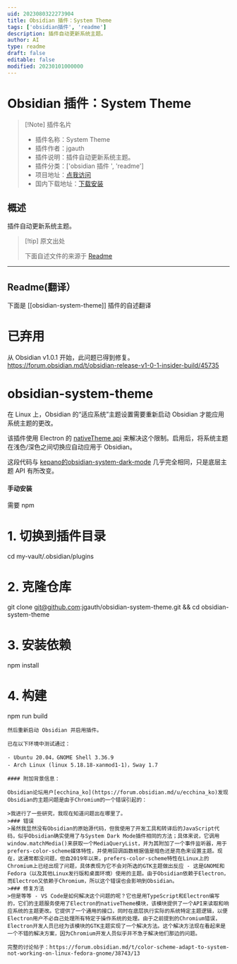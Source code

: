 ```yaml
---
uid: 2023080322273904
title: Obsidian 插件：System Theme
tags: ['obsidian插件', 'readme']
description: 插件自动更新系统主题。
author: AI
type: readme
draft: false
editable: false
modified: 20230101000000
---
```


# Obsidian 插件：System Theme

> [!Note] 插件名片
> - 插件名称：System Theme
> - 插件作者：jgauth
> - 插件说明：插件自动更新系统主题。
> - 插件分类：['obsidian 插件 ', 'readme']
> - 项目地址：[点我访问](https://github.com/jgauth/obsidian-system-theme)
> - 国内下载地址：[下载安装](https://pkmer.cn/products/plugin/pluginMarket/?obsidian-system-theme)

## 概述

插件自动更新系统主题。

> [!tip] 原文出处
>
>下面自述文件的来源于 [Readme](https://ghproxy.net/https://raw.githubusercontent.com/jgauth/obsidian-system-theme/master/README.md)

---

## Readme(翻译）

下面是 [[obsidian-system-theme]] 插件的自述翻译

# 已弃用

从 Obsidian v1.0.1 开始，此问题已得到修复。<https://forum.obsidian.md/t/obsidian-release-v1-0-1-insider-build/45735>

# obsidian-system-theme

在 Linux 上，Obsidian 的“适应系统”主题设置需要重新启动 Obsidian 才能应用系统主题的更改。

该插件使用 Electron 的 [nativeTheme api](https://www.electronjs.org/docs/latest/api/native-theme) 来解决这个限制。启用后，将系统主题在浅色/深色之间切换应自动应用于 Obsidian。

这段代码与 [kepano的obsidian-system-dark-mode](https://github.com/kepano/obsidian-system-dark-mode) 几乎完全相同，只是底层主题 API 有所改变。

#### 手动安装

需要 npm

# 1. 切换到插件目录

cd my-vault/.obsidian/plugins

# 2. 克隆仓库

git clone git@github.com:jgauth/obsidian-system-theme.git && cd obsidian-system-theme

# 3. 安装依赖

npm install

# 4. 构建

npm run build

```
然后重新启动 Obsidian 并启用插件。

已在以下环境中测试通过：

- Ubuntu 20.04，GNOME Shell 3.36.9
- Arch Linux (linux 5.18.18-xanmod1-1)，Sway 1.7

#### 附加背景信息：

Obsidian论坛用户[ecchina_ko](https://forum.obsidian.md/u/ecchina_ko)发现Obsidian的主题问题是由于Chromium的一个错误引起的：

>我进行了一些研究，我现在知道问题出在哪里了。
>### 错误
>虽然我显然没有Obsidian的原始源代码，但我使用了开发工具和转译后的JavaScript代码，似乎Obsidian确实使用了与System Dark Mode插件相同的方法；具体来说，它调用window.matchMedia()来获取一个MediaQueryList，并为其附加了一个事件监听器，用于prefers-color-scheme媒体特性，并使用回调函数根据值是暗色还是亮色来设置主题。现在，这通常都没问题，但自2019年以来，prefers-color-scheme特性在Linux上的Chromium上已经出现了问题，具体表现为它不会对所选的GTK主题做出反应 - 这是GNOME和Fedora（以及其他Linux发行版和桌面环境）使用的主题。由于Obsidian依赖于Electron，而Electron又依赖于Chromium，所以这个错误也会影响到Obsidian。
>### 修复方法
>但是等等 - VS Code是如何解决这个问题的呢？它也是用TypeScript和Electron编写的，它们的主题服务使用了Electron的nativeTheme模块，该模块提供了一个API来读取和响应系统的主题更改。它提供了一个通用的接口，同时在底层执行实际的系统特定主题逻辑，以便Electron用户不必自己处理所有特定于操作系统的处理。由于之前提到的Chromium错误，Electron开发人员已经为该模块的GTK主题实现了一个解决方法。这个解决方法现在看起来是一个不错的解决方案，因为Chromium开发人员似乎并不急于解决他们那边的问题。

完整的讨论帖子：https://forum.obsidian.md/t/color-scheme-adapt-to-system-not-working-on-linux-fedora-gnome/38743/13



